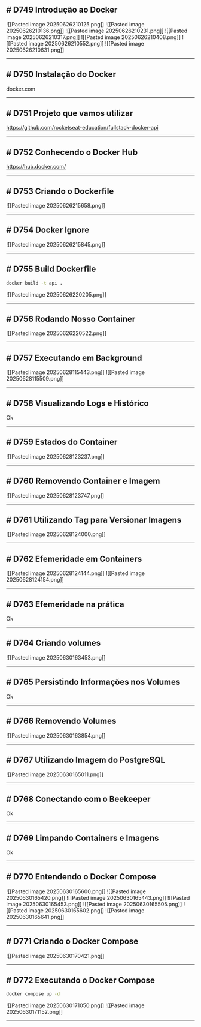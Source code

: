 ## # D749 Introdução ao Docker

![[Pasted image 20250626210125.png]]
![[Pasted image 20250626210136.png]]
![[Pasted image 20250626210231.png]]
![[Pasted image 20250626210317.png]]
![[Pasted image 20250626210408.png]]
![[Pasted image 20250626210552.png]]
![[Pasted image 20250626210631.png]]

---

## # D750 Instalação do Docker

docker.com

---

## # D751 Projeto que vamos utilizar

https://github.com/rocketseat-education/fullstack-docker-api

---

## # D752 Conhecendo o Docker Hub

https://hub.docker.com/

---

## # D753 Criando o Dockerfile

![[Pasted image 20250626215658.png]]

---

## # D754 Docker Ignore

![[Pasted image 20250626215845.png]]

---

## # D755 Build Dockerfile

```bash
docker build -t api .
```
![[Pasted image 20250626220205.png]]

---

## # D756 Rodando Nosso Container

![[Pasted image 20250626220522.png]]

---

## # D757 Executando em Background

![[Pasted image 20250628115443.png]]
![[Pasted image 20250628115509.png]]

---

## # D758 Visualizando Logs e Histórico

Ok

---

## # D759 Estados do Container

![[Pasted image 20250628123237.png]]

---

## # D760 Removendo Container e Imagem

![[Pasted image 20250628123747.png]]

---

## # D761 Utilizando Tag para Versionar Imagens

![[Pasted image 20250628124000.png]]

---

## # D762 Efemeridade em Containers

![[Pasted image 20250628124144.png]]
![[Pasted image 20250628124154.png]]

---

## # D763 Efemeridade na prática

Ok

---

## # D764 Criando volumes

![[Pasted image 20250630163453.png]]

---

## # D765 Persistindo Informações nos Volumes

Ok

---

## # D766 Removendo Volumes

![[Pasted image 20250630163854.png]]

---

## # D767 Utilizando Imagem do PostgreSQL

![[Pasted image 20250630165011.png]]

---

## # D768 Conectando com o Beekeeper

Ok

---

## # D769 Limpando Containers e Imagens

Ok

---

## # D770 Entendendo o Docker Compose

![[Pasted image 20250630165600.png]]
![[Pasted image 20250630165420.png]]
![[Pasted image 20250630165443.png]]
![[Pasted image 20250630165453.png]]
![[Pasted image 20250630165505.png]]
![[Pasted image 20250630165602.png]]
![[Pasted image 20250630165641.png]]

---

## # D771 Criando o Docker Compose

![[Pasted image 20250630170421.png]]

---

## # D772 Executando o Docker Compose

```bash
docker compose up -d
```

![[Pasted image 20250630171050.png]]
![[Pasted image 20250630171152.png]]

---
